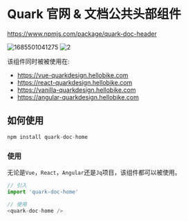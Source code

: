 # Quark 官网 & 文档公共头部组件

https://www.npmjs.com/package/quark-doc-header

![1685501041275](https://github.com/hellof2e/quark-doc-header/assets/14307551/1c48d6ec-913d-485a-971c-aa071327e151)
![2](https://github.com/hellof2e/quark-doc-header/assets/14307551/c1da40c5-53a0-4620-90f7-83def24b7167)

该组件同时被被使用在:

- https://vue-quarkdesign.hellobike.com
- https://react-quarkdesign.hellobike.com
- https://vanilla-quarkdesign.hellobike.com
- https://angular-quarkdesign.hellobike.com

## 如何使用

```js
npm install quark-doc-home
```


### 使用

无论是`Vue`，`React`，`Angular`还是`Jq`项目，该组件都可以被使用。

```js
// 引入
import 'quark-doc-home'

// 使用
<quark-doc-home />
```
